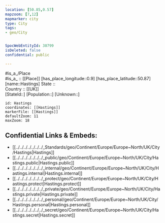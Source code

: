 ```yaml
---
location: [50.85,0.57] 
mapzoom: [7,12] 
mapmarker: city 
type: City
tags:
- geo/City


SpocWebEntityId: 30799
isDeleted: false
confidential: public

---
```

#is_a_/Place  
#is_a_ :: [[Place]] 
[has_place_longitude::0.9] 
[has_place_latitude::50.87] 
[name::Hastings] 
State ::  
Country :: [[UK]]  
[StateId::] 
[Population::] 
[Unknown::] 


```leaflet
id: Hastings
coordinates: [[Hastings]] 
markerFile: [[Hastings]] 
defaultZoom: 11 
maxZoom: 18
```


## Confidential Links & Embeds: 
- [[../../../../../../../_Standards/geo/Continent/Europe/Europe~North/UK/City/Hastings|Hastings]] 
- [[../../../../../../../_public/geo/Continent/Europe/Europe~North/UK/City/Hastings.public|Hastings.public]] 
- [[../../../../../../../_internal/geo/Continent/Europe/Europe~North/UK/City/Hastings.internal|Hastings.internal]] 
- [[../../../../../../../_protect/geo/Continent/Europe/Europe~North/UK/City/Hastings.protect|Hastings.protect]] 
- [[../../../../../../../_private/geo/Continent/Europe/Europe~North/UK/City/Hastings.private|Hastings.private]] 
- [[../../../../../../../_personal/geo/Continent/Europe/Europe~North/UK/City/Hastings.personal|Hastings.personal]] 
- [[../../../../../../../_secret/geo/Continent/Europe/Europe~North/UK/City/Hastings.secret|Hastings.secret]] 

